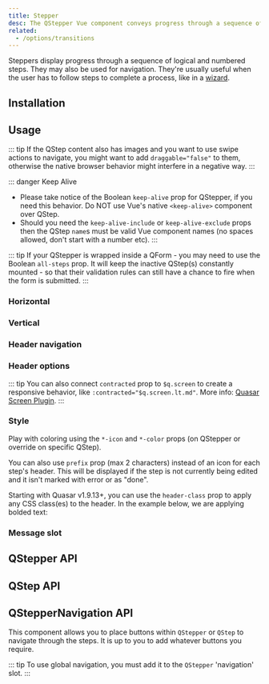 ```yaml
---
title: Stepper
desc: The QStepper Vue component conveys progress through a sequence of numbered steps. It may also be used for navigation. It's usually useful when the user has to follow steps to complete a process, like in a wizard.
related:
  - /options/transitions
---
```


Steppers display progress through a sequence of logical and numbered steps. They may also be used for navigation.
They're usually useful when the user has to follow steps to complete a process, like in a [wizard](https://en.wikipedia.org/wiki/Wizard_(software)).

## Installation

<doc-installation :components="['QStepper', 'QStep', 'QStepperNavigation']" />

## Usage

::: tip
If the QStep content also has images and you want to use swipe actions to navigate, you might want to add `draggable="false"` to them, otherwise the native browser behavior might interfere in a negative way.
:::

::: danger Keep Alive
* Please take notice of the Boolean `keep-alive` prop for QStepper, if you need this behavior. Do NOT use Vue's native `<keep-alive>` component over QStep.
* Should you need the `keep-alive-include` or `keep-alive-exclude` props then the QStep `name`s must be valid Vue component names (no spaces allowed, don't start with a number etc).
:::

::: tip
If your QStepper is wrapped inside a QForm - you may need to use the Boolean `all-steps` prop. It will keep the inactive QStep(s) constantly mounted - so that their validation rules can still have a chance to fire when the form is submitted. 
:::

### Horizontal

<doc-example title="Horizontal" file="QStepper/TypeHorizontal" />

### Vertical

<doc-example title="Vertical" file="QStepper/TypeVertical" />

### Header navigation

<doc-example title="Non-linear header navigation" file="QStepper/NonLinearNavigation" />

<doc-example title="Linear header navigation" file="QStepper/LinearNavigation" />

### Header options

<doc-example title="Signaling step error" file="QStepper/StepError" />

<doc-example title="Alternative labels" file="QStepper/AlternativeLabels" />

::: tip
You can also connect `contracted` prop to `$q.screen` to create a responsive behavior, like `:contracted="$q.screen.lt.md"`.
More info: [Quasar Screen Plugin](/options/screen-plugin).
:::

<doc-example title="Contracted" file="QStepper/Contracted" />

### Style

Play with coloring using the `*-icon` and `*-color` props (on QStepper or override on specific QStep).

<doc-example title="Coloring" file="QStepper/Coloring" />

You can also use `prefix` prop (max 2 characters) instead of an icon for each step's header. This will be displayed if the step is not currently being edited and it isn't marked with error or as "done".

<doc-example title="Step prefix" file="QStepper/Prefix" />

<doc-example title="Dark" file="QStepper/Dark" />

Starting with Quasar v1.9.13+, you can use the `header-class` prop to apply any CSS class(es) to the header. In the example below, we are applying bolded text:

<doc-example title="Header Class" file="QStepper/HeaderClass" />

### Message slot

<doc-example title="Message slot with fixed height steps" file="QStepper/MessageSlot" />

## QStepper API

<doc-api file="QStepper" />

## QStep API

<doc-api file="QStep" />

## QStepperNavigation API

This component allows you to place buttons within `QStepper` or `QStep` to
navigate through the steps. It is up to you to add whatever buttons you require.

::: tip
To use global navigation, you must add it to the `QStepper` 'navigation' slot.
:::

<doc-api file="QStepperNavigation" />

